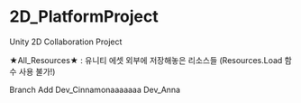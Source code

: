 # 2D_PlatformProject
Unity 2D Collaboration Project

★All_Resources★ : 유니티 에셋 외부에 저장해놓은 리소스들 (Resources.Load 함수 사용 불가!)

Branch Add
    Dev_Cinnamonaaaaaaa
    Dev_Anna